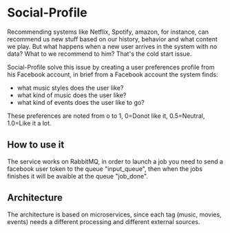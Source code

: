 # Social-Profile

Recommending systems like Netflix, Spotify, amazon, for instance, can recommend us new stuff based on our history, behavior and what content we play. But what happens when a new user arrives in the system with no data? What to we recommend to him? That's the cold start issue.

Social-Profile solve this issue by creating a user preferences profile from his Facebook account, in brief from a Facebook account the system finds:

* what music styles does the user like?
* what kind of music does the user like?
* what kind of events does the user like to go?

These preferences are noted from o to 1, 0=Donot like it, 0.5=Neutral, 1.0=Like it a lot.


## How to use it

The service works on RabbitMQ, in order to launch a job you need to send a facebook user token to the queue "input_queue", then when the jobs finishes it will be avaible at the queue "job_done".

## Architecture

The architecture is based on microservices, since each tag (music, movies, events) needs a different processing and different external sources.

